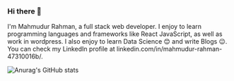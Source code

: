 ### Hi there 👋

I'm Mahmudur Rahman, a full stack web developer. I enjoy to learn programming languages and frameworks like React JavaScript, as well as work in wordpress. I also enjoy to learn Data Science 😊 and write Blogs 😉. You can check my LinkedIn profile at linkedin.com/in/mahmudur-rahman-47310016b/.

![Anurag's GitHub stats](https://github-readme-stats.vercel.app/api?username=Uchchash346&count_private=true)
